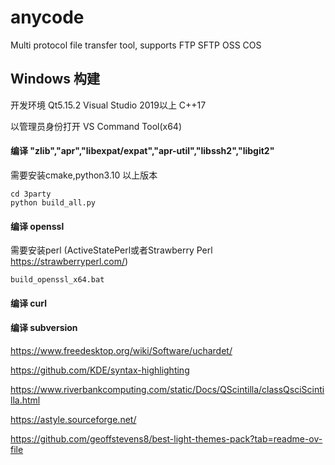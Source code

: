 # anycode
Multi protocol file transfer tool, supports FTP SFTP OSS COS



## Windows 构建
开发环境 Qt5.15.2
Visual Studio 2019以上 C++17

以管理员身份打开 VS Command Tool(x64)

####  编译 "zlib","apr","libexpat/expat","apr-util","libssh2","libgit2"
需要安装cmake,python3.10 以上版本
```
cd 3party
python build_all.py
```

#### 编译 openssl
需要安装perl (ActiveStatePerl或者Strawberry Perl https://strawberryperl.com/) 
```
build_openssl_x64.bat
```
#### 编译 curl

#### 编译 subversion




https://www.freedesktop.org/wiki/Software/uchardet/

https://github.com/KDE/syntax-highlighting


https://www.riverbankcomputing.com/static/Docs/QScintilla/classQsciScintilla.html

https://astyle.sourceforge.net/



https://github.com/geoffstevens8/best-light-themes-pack?tab=readme-ov-file